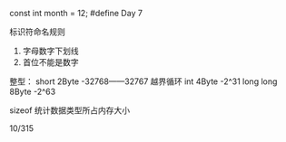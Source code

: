 const int month = 12;
#define Day 7

标识符命名规则
1. 字母数字下划线
2. 首位不能是数字

整型：
short     2Byte   -32768——32767 越界循环
int       4Byte   -2^31
long long 8Byte   -2^63

sizeof 统计数据类型所占内存大小

10/315